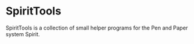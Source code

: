 # SpiritTools
SpiritTools is a collection of small helper programs for the Pen and Paper system Spirit.
